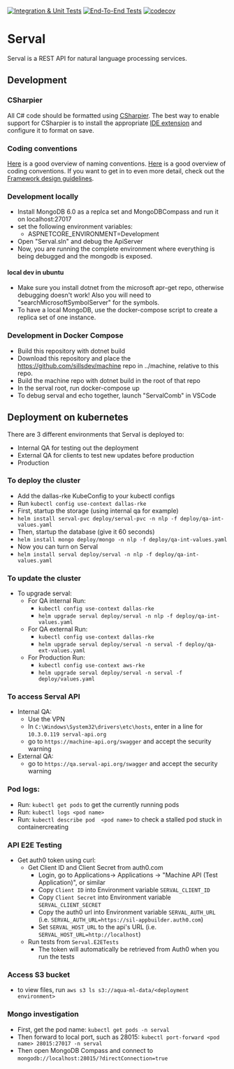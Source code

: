 [![Integration & Unit Tests](https://github.com/sillsdev/serval/actions/workflows/ci.yml/badge.svg)](https://github.com/sillsdev/serval/actions/workflows/ci.yml)
[![End-To-End Tests](https://github.com/sillsdev/serval/actions/workflows/ci-e2e.yml/badge.svg)](https://github.com/sillsdev/serval/actions/workflows/ci-e2e.yml)
[![codecov](https://codecov.io/gh/sillsdev/serval/graph/badge.svg?token=0PEQ9LXPK9)](https://codecov.io/gh/sillsdev/serval)

# Serval

Serval is a REST API for natural language processing services.

## Development

### CSharpier

All C# code should be formatted using [CSharpier](https://csharpier.com/). The best way to enable support for CSharpier is to install the appropriate [IDE extension](https://csharpier.com/docs/Editors) and configure it to format on save.

### Coding conventions

[Here](https://learn.microsoft.com/en-us/dotnet/csharp/fundamentals/coding-style/identifier-names) is a good overview of naming conventions. [Here](https://learn.microsoft.com/en-us/dotnet/csharp/fundamentals/coding-style/coding-conventions) is a good overview of coding conventions. If you want to get in to even more detail, check out the [Framework design guidelines](https://learn.microsoft.com/en-us/dotnet/standard/design-guidelines/).

### Development locally

- Install MongoDB 6.0 as a replca set and MongoDBCompass and run it on localhost:27017
- set the following environment variables:
  - ASPNETCORE_ENVIRONMENT=Development
- Open "Serval.sln" and debug the ApiServer
- Now, you are running the complete environment where everything is being debugged and the mongodb is exposed.

#### local dev in ubuntu
* Make sure you install dotnet from the microsoft apr-get repo, otherwise debugging doesn't work!  Also you will need to "searchMicrosoftSymbolServer" for the symbols.
* To have a local MongoDB, use the docker-compose script to create a replica set of one instance.

### Development in Docker Compose

* Build this repository with dotnet build
* Download this repository and place the https://github.com/sillsdev/machine repo in ../machine, relative to this repo.
* Build the machine repo with dotnet build in the root of that repo
* In the serval root, run docker-compose up
* To debug serval and echo together, launch "ServalComb" in VSCode

## Deployment on kubernetes
There are 3 different environments that Serval is deployed to:
- Internal QA for testing out the deployment
- External QA for clients to test new updates before production
- Production
### To deploy the cluster
- Add the dallas-rke KubeConfig to your kubectl configs
- Run `kubectl config use-context dallas-rke`
- First, startup the storage (using internal qa for example)
- `helm install serval-pvc deploy/serval-pvc -n nlp -f deploy/qa-int-values.yaml`
- Then, startup the database (give it 60 seconds)
- `helm install mongo deploy/mongo -n nlp -f deploy/qa-int-values.yaml`
- Now you can turn on Serval
- `helm install serval deploy/serval -n nlp -f deploy/qa-int-values.yaml`

### To update the cluster
- To upgrade serval:
  - For QA internal Run:
    - `kubectl config use-context dallas-rke`
    - `helm upgrade serval deploy/serval -n nlp -f deploy/qa-int-values.yaml`
  - For QA external Run:
    - `kubectl config use-context dallas-rke`
    - `helm upgrade serval deploy/serval -n serval -f deploy/qa-ext-values.yaml`
  - For Production Run:
    - `kubectl config use-context aws-rke`
    - `helm upgrade serval deploy/serval -n serval -f deploy/values.yaml`

### To access Serval API

* Internal QA:
  * Use the VPN
  * In `C:\Windows\System32\drivers\etc\hosts`, enter in a line for `10.3.0.119 serval-api.org`
  * go to `https://machine-api.org/swagger` and accept the security warning
* External QA:
  * go to `https://qa.serval-api.org/swagger` and accept the security warning

### Pod logs:

- Run: `kubectl get pods` to get the currently running pods
- Run: `kubectl logs <pod name>`
- Run: `kubectl describe pod  <pod name>` to check a stalled pod stuck in containercreating

### API E2E Testing
- Get auth0 token using curl:
  - Get Client ID and Client Secret from auth0.com
    - Login, go to Applications-> Applications -> "Machine API (Test Application)", or similar
    - Copy `Client ID` into Environment variable `SERVAL_CLIENT_ID`
    - Copy `Client Secret` into Environment variable `SERVAL_CLIENT_SECRET`
    - Copy the auth0 url into Environment variable `SERVAL_AUTH_URL` (i.e. `SERVAL_AUTH_URL=https://sil-appbuilder.auth0.com`)
    - Set `SERVAL_HOST_URL` to the api's URL (i.e. `SERVAL_HOST_URL=http://localhost`)
  - Run tests from `Serval.E2ETests`
    - The token will automatically be retrieved from Auth0 when you run the tests

### Access S3 bucket

- to view files, run `aws s3 ls s3://aqua-ml-data/<deployment environment>`

### Mongo investigation

* First, get the pod name: `kubectl get pods -n serval`
* Then forward to local port, such as 28015: `kubectl port-forward <pod name> 28015:27017 -n serval`
* Then open MongoDB Compass and connect to `mongodb://localhost:28015/?directConnection=true`